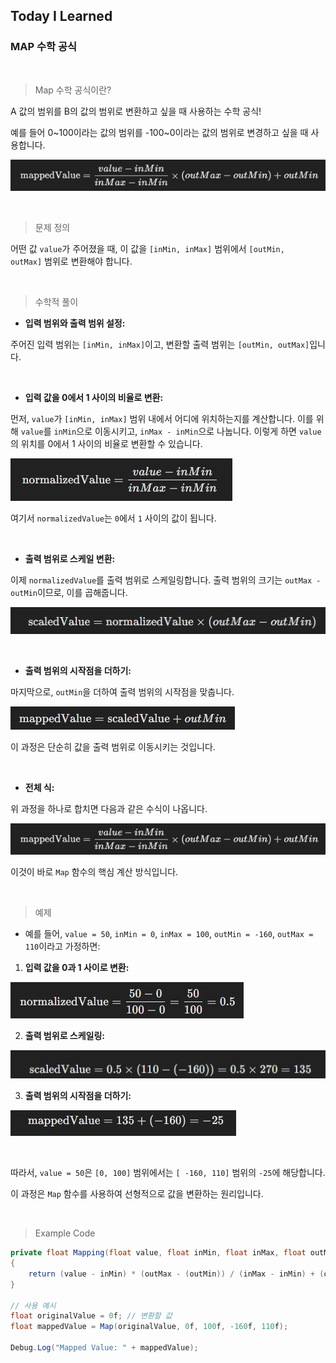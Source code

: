 ## Today I Learned

### **MAP 수학 공식**

<br>

> Map 수학 공식이란?

A 값의 범위를 B의 값의 범위로 변환하고 싶을 때 사용하는 수학 공식!

예를 들어 0~100이라는 값의 범위를 -100~0이라는 값의 범위로 변경하고 싶을 때 사용합니다.

![alt text](image.png)

  <br>

> 문제 정의

  

어떤 값 `value`가 주어졌을 때, 이 값을 `[inMin, inMax]` 범위에서 `[outMin, outMax]` 범위로 변환해야 합니다.

<br>

> 수학적 풀이  

- **입력 범위와 출력 범위 설정:**

주어진 입력 범위는 `[inMin, inMax]`이고, 변환할 출력 범위는 `[outMin, outMax]`입니다.

<br>

- **입력 값을 0에서 1 사이의 비율로 변환:**

먼저, `value`가 `[inMin, inMax]` 범위 내에서 어디에 위치하는지를 계산합니다. 이를 위해 `value`를 `inMin`으로 이동시키고, `inMax - inMin`으로 나눕니다. 이렇게 하면 `value`의 위치를 0에서 1 사이의 비율로 변환할 수 있습니다.

![alt text](image-1.png)

여기서 `normalizedValue`는 `0`에서 `1` 사이의 값이 됩니다.

<br> 

- **출력 범위로 스케일 변환:**

이제 `normalizedValue`를 출력 범위로 스케일링합니다. 출력 범위의 크기는 `outMax - outMin`이므로, 이를 곱해줍니다.

![alt text](image-2.png)

<br>

- **출력 범위의 시작점을 더하기:**

마지막으로, `outMin`을 더하여 출력 범위의 시작점을 맞춥니다.

![alt text](image-3.png)

이 과정은 단순히 값을 출력 범위로 이동시키는 것입니다.

<br>  

- **전체 식:**

위 과정을 하나로 합치면 다음과 같은 수식이 나옵니다.

![alt text](image-4.png)

이것이 바로 `Map` 함수의 핵심 계산 방식입니다.

  
<br>
  

> 예제


- 예를 들어, `value = 50`, `inMin = 0`, `inMax = 100`, `outMin = -160`, `outMax = 110`이라고 가정하면:

1. **입력 값을 0과 1 사이로 변환:**

![alt text](image-5.png)

2. **출력 범위로 스케일링:**

![alt text](image-6.png)

3. **출력 범위의 시작점을 더하기:**

![alt text](image-7.png)

<br>

따라서, `value = 50`은 `[0, 100]` 범위에서는 `[ -160, 110]` 범위의 `-25`에 해당합니다.

이 과정은 `Map` 함수를 사용하여 선형적으로 값을 변환하는 원리입니다.

<br>

> Example Code

```csharp
private float Mapping(float value, float inMin, float inMax, float outMin, float outMax)
{
    return (value - inMin) * (outMax - (outMin)) / (inMax - inMin) + (outMin);
}

// 사용 예시
float originalValue = 0f; // 변환할 값
float mappedValue = Map(originalValue, 0f, 100f, -160f, 110f);

Debug.Log("Mapped Value: " + mappedValue);
```